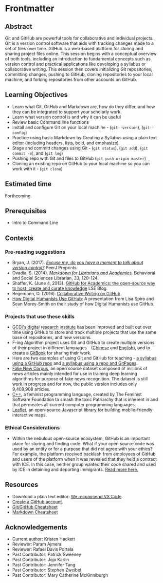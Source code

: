# Frontmatter

## Abstract

Git and GitHub are powerful tools for collaborative and individual projects. Git is a version control software that aids with tracking changes made to a set of files over time. GitHub is a web-based platform for storing and sharing project files online. This session begins with a conceptual overview of both tools, including an introduction to fundamental concepts such as version control and practical applications like developing a syllabus or collaborative writing. This session then covers initializing Git repositories, committing changes, pushing to GitHub, cloning repositories to your local machine, and forking repositories from other accounts on GitHub.

## Learning Objectives

- Learn what Git, GitHub and Markdown are, how do they differ, and how they can be integrated to support your scholarly work.
- Learn what version control is and why it can be useful
- Review basic Command line functions 
- Install and configure Git on your local machine - (`git--version`), (`git--config`)
- Practice using basic Markdown by Creating a Syllabus using a plain text editor (including headers, lists, bold, and emphasize)
- Stage and committ changes using Git - (`git status`), (`git add`), (`git commit -m`), and (`git log`)
- Pushing repo with Git and files to GitHub (`git push origin master`)
- Cloning an existing repo on GitHub to your local machine so you can work with it - (`git clone`)

## Estimated time

Forthcoming.

## Prerequisites

- Intro to Command Line

## Contexts

### Pre-reading suggestions

- Bryan, J. (2017). _[Excuse me, do you have a moment to talk about version control?](https://doi.org/10.7287/peerj.preprints.3159v2)_ PeerJ Preprints.
- Ovadia, S. (2014). _[Markdown for Librarians and Academics](https://academicworks.cuny.edu/lg_pubs/7/)._ Behavioral and Social Sciences Librarian, 33, 120-124. 
- Shaffer, K. (June 4, 2013). [GitHub for Academics: the open-source way to host, create and curate knowledge](https://blogs.lse.ac.uk/impactofsocialsciences/2013/06/04/github-for-academics/) LSE Blog.
- Begemann, O. (2016). [Collaborative Writing on GitHub](https://oleb.net/blog/2016/02/collaborative-writing-on-github/).
- [How Digital Humanists Use GitHub](https://digitalscholarship.wordpress.com/2016/07/20/presentation-on-how-digital-humanists-use-github/): A presentation from Lisa Spiro and Sean Morey-Smith on their study of how Digital Humanists use GitHub.

### Projects that use these skills

- [GCDI's digital research institute](https://github.com/DHRI-Curriculum) has been improved and built out over time using GitHub to store and track multiple projects that use the same base of repositories, and new versions.
- F-ing Algorithm project uses Git and GitHub to create multiple versions of their project in different languages - ([Chinese](https://github.com/labuladong/fucking-algorithm) and [English](https://github.com/labuladong/fucking-algorithm/tree/english)), and to create a [GitBook](https://labuladong.gitbook.io/algo-en/i.-dynamic-programming/analysisofdynamicprogramming) for sharing their work. 
- Here are two examples of using Git and GitHub for teaching - [a syllabus using a GitHub repo](https://github.com/quinnanya/dlcl204) and [a syllabus using a repo and GitPages](https://digitalhistory.github.io/).
- [Fake New Corpus](https://github.com/several27/FakeNewsCorpus), an open source dataset composed of millions of news articles mainly intended for use in training deep learning algorithms for purpose of fake news recognition. The dataset is still work in progress and for now, the public version includes only 9,408,908 articles.
- [C+=](https://github.com/TheFeministSoftwareFoundation/C-plus-Equality), a feminist programming language, created by The Feminist Software Foundation to smash the toxic Patriarchy that is inherent in and that permeates all current computer programming languages.
- [Leaflet](https://github.com/Leaflet/Leaflet), an open-source Javascript library for building mobile-friendly interactive maps.

### Ethical Considerations

- Within the nebulous open-source ecosystem, GitHub is an important place for storing and finding code. What if your open source code was used by an entity or for a purpose that did not agree with your ethics? For example, the platform received backlash from employees of GitHub and users of the platform when it was revealed that they held a contract with ICE. In this case, neither group wanted their code shared and used by ICE in detaining and deporting immigrants. [Read more here.](https://www.theatlantic.com/technology/archive/2020/01/ice-contract-github-sparks-developer-protests/604339/)

## Resources

- Download a plain text editor: [We recommend VS Code](https://code.visualstudio.com/Download).
- [Create a GitHub account](https://github.com/join). 
- [Git/GitHub Cheatsheet](git-cheat-sheet.pdf)
- [Markdown Cheatsheet](https://www.markdownguide.org/cheat-sheet)

## Acknowledgements

- Current author: Kristen Hackett
- Reviewer: Param Ajmera
- Reviewer: Rafael Davis Portela
- Past Contributor: Patrick Sweeney
- Past Contributor: Jojo Karlin
- Past Contributor: Jennifer Tang
- Past Contributor: Stephen Zweibel
- Past Contributor: Mary Catherine McKinniburgh
